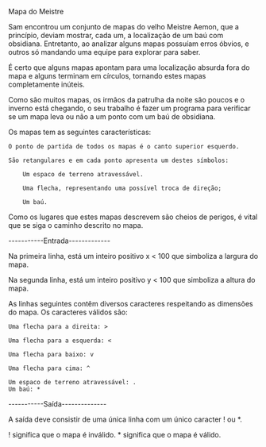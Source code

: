 Mapa do Meistre


Sam encontrou um conjunto de mapas do velho Meistre Aemon, que a princípio, deviam mostrar, cada um, a localização de um baú com obsidiana. Entretanto, ao analizar alguns mapas possuíam erros óbvios, e outros só mandando uma equipe para explorar para saber.

É certo que alguns mapas apontam para uma localização absurda fora do mapa e alguns terminam em círculos, tornando estes mapas completamente inúteis.

Como são muitos mapas, os irmãos da patrulha da noite são poucos e o inverno está chegando, o seu trabalho é fazer um programa para verificar se um mapa leva ou não a um ponto com um baú de obsidiana.

Os mapas tem as seguintes características:

    O ponto de partida de todos os mapas é o canto superior esquerdo.

    São retangulares e em cada ponto apresenta um destes símbolos:

        Um espaco de terreno atravessável.

        Uma flecha, representando uma possível troca de direção;

        Um baú.

Como os lugares que estes mapas descrevem são cheios de perigos, é vital que se siga o caminho descrito no mapa.

-----------Entrada-------------

Na primeira linha, está um inteiro positivo x < 100 que simboliza a largura do mapa.

Na segunda linha, está um inteiro positivo y < 100 que simboliza a altura do mapa.

As linhas seguintes contêm diversos caracteres respeitando as dimensões do mapa.
Os caracteres válidos são:

    Uma flecha para a direita: >

    Uma flecha para a esquerda: <

    Uma flecha para baixo: v

    Uma flecha para cima: ^

    Um espaco de terreno atravessável: .
    Um baú: *

-----------Saída--------------

A saída deve consistir de uma única linha com um único caracter ! ou *.

! significa que o mapa é inválido. * significa que o mapa é válido.

